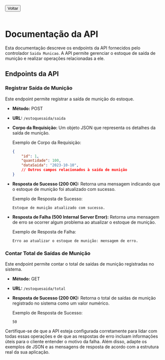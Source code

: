 <a href="../documentacaoAPI.md">
    <button>Voltar</button>
</a>
<br>
<br>


# Documentação da API

Esta documentação descreve os endpoints da API fornecidos pelo controlador `Saida Municao`. A API permite gerenciar o estoque de saída de munição e realizar operações relacionadas a ele.

## Endpoints da API

### Registrar Saída de Munição

Este endpoint permite registrar a saída de munição do estoque.

- **Método:** POST
- **URL:** `/estoquesaida/saida`
- **Corpo da Requisição:** Um objeto JSON que representa os detalhes da saída de munição.

    Exemplo de Corpo da Requisição:
    ```json
    {
        "id": 1,
        "quantidade": 100,
        "dataSaida": "2023-10-10",
        // Outros campos relacionados à saída de munição
    }
    ```

- **Resposta de Sucesso (200 OK):** Retorna uma mensagem indicando que o estoque de munição foi atualizado com sucesso.

    Exemplo de Resposta de Sucesso:
    ```
    Estoque de munição atualizado com sucesso.
    ```

- **Resposta de Falha (500 Internal Server Error):** Retorna uma mensagem de erro se ocorrer algum problema ao atualizar o estoque de munição.

    Exemplo de Resposta de Falha:
    ```
    Erro ao atualizar o estoque de munição: mensagem de erro.
    ```

### Contar Total de Saídas de Munição

Este endpoint permite contar o total de saídas de munição registradas no sistema.

- **Método:** GET
- **URL:** `/estoquesaida/total`
- **Resposta de Sucesso (200 OK):** Retorna o total de saídas de munição registrado no sistema como um valor numérico.

    Exemplo de Resposta de Sucesso:
    ```
    50
    ```

Certifique-se de que a API esteja configurada corretamente para lidar com todas essas operações e de que as respostas de erro incluam informações úteis para o cliente entender o motivo da falha. Além disso, adapte os exemplos de JSON e as mensagens de resposta de acordo com a estrutura real da sua aplicação.
